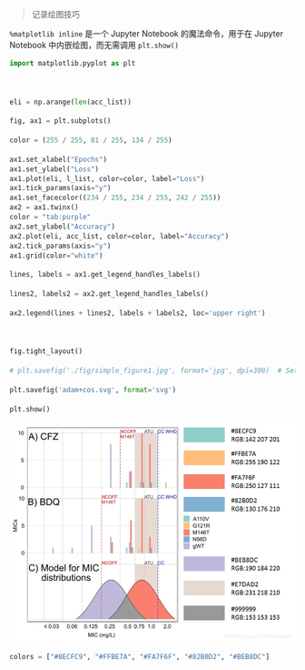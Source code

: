 >记录绘图技巧

`%matplotlib inline` 是一个 Jupyter Notebook 的魔法命令，用于在 Jupyter Notebook 中内嵌绘图，而无需调用 `plt.show()`
```python
import matplotlib.pyplot as plt

  

eli = np.arange(len(acc_list))

fig, ax1 = plt.subplots()

color = (255 / 255, 81 / 255, 134 / 255)

ax1.set_xlabel("Epochs")
ax1.set_ylabel("Loss")
ax1.plot(eli, l_list, color=color, label="Loss")
ax1.tick_params(axis="y")
ax1.set_facecolor((234 / 255, 234 / 255, 242 / 255))
ax2 = ax1.twinx()
color = "tab:purple"
ax2.set_ylabel("Accuracy")
ax2.plot(eli, acc_list, color=color, label="Accuracy")
ax2.tick_params(axis="y")
ax1.grid(color="white")

lines, labels = ax1.get_legend_handles_labels()

lines2, labels2 = ax2.get_legend_handles_labels()

ax2.legend(lines + lines2, labels + labels2, loc='upper right')

  

fig.tight_layout()

# plt.savefig('./fig/simple_figure1.jpg', format='jpg', dpi=300)  # Set dpi to 300 for high resolution

plt.savefig('adam+cos.svg', format='svg')

plt.show()
```

![](static/image-20241027224343333.png)

```python
colors = ["#8ECFC9", "#FFBE7A", "#FA7F6F", "#82B0D2", "#BEB8DC"]
```